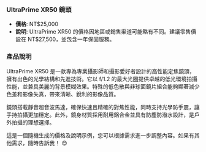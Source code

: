 ### UltraPrime XR50 鏡頭
- **價格**: NT$25,000
- **說明**: UltraPrime XR50 的價格因地區或銷售渠道可能略有不同。建議零售價設在 NT$27,500，並包含一年保固服務。

### 產品說明
UltraPrime XR50 是一款專為專業攝影師和攝影愛好者設計的高性能定焦鏡頭，擁有出色的光學結構和先進技術。它以 f/1.2 的最大光圈提供卓越的低光環境拍攝性能，並兼具美麗的背景模糊效果。特殊的低色散與非球面鏡片組合能夠顯著減少色差和影像失真，帶來清晰、銳利的影像品質。

鏡頭搭載靜音超音波馬達，確保快速且精確的對焦性能，同時支持光學防手震，讓手持拍攝更加穩定。此外，鏡身材質採用耐用鋁合金並具有防塵防潑水設計，是戶外拍攝的理想選擇。

這是一個隨機生成的價格及說明示例，您可以根據需求進一步調整內容。如果有其他需求，隨時告訴我！ 😊